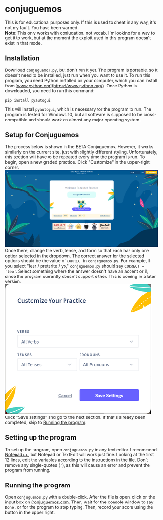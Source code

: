 # conjuguemos
This is for educational purposes only. If this is used to cheat in any way, it's not my fault. You have been warned.<br>
**Note:** This only works with conjugation, not vocab. I'm looking for a way to get it to work, but at the moment the exploit used in this program doesn't exist in that mode.
## Installation
Download `conjuguemos.py`, but don't run it yet. The program is portable, so it doesn't need to be installed, just run when you want to use it. To run this program, you need Python installed on your computer, which you can install from [www.python.org](https://www.python.org/). Once Python is downloaded, you need to run this command:
```
pip install pyautogui
```
This will install `pyautogui`, which is necessary for the program to run. The program is tested for Windows 10, but all software is supposed to be cross-compatible and should work on almost any major operating system.
## Setup for Conjuguemos
The process below is shown in the BETA Conjuguemos. However, it works similarly on the current site, just with slightly different styling. Unfortunately, this section will have to be repeated every time the program is run. To begin, open a new graded practice. Click "Customize" in the upper-right corner.
![Graded Practice](/img/gp.png)
Once there, change the verb, tense, and form so that each has only one option selected in the dropdown. The correct answer for the selected options should be the value of `CORRECT` in `conjuguemos.py`. For example, if you select "leer / preterite / yo," `conjuguemos.py` should say `CORRECT = 'leo'`. Select something where the answer doesn't have an accent or &ntilde;, since the program currently doesn't support either. This is coming in a later version.<br>
![Customize](/img/customize.png)<br>
Click "Save settings" and go to the next section. If that's already been completed, skip to [Running the program](#Running-the-program).
## Setting up the program
To set up the program, open `conjuguemos.py` in any text editor. I recommend [Notepad++](https://notepad-plus-plus.org/), but Notepad or TextEdit will work just fine. Looking at the first 12 lines, edit the variables according to the instructions in the file. Don't remove any single-quotes (`'`), as this will cause an error and prevent the program from running.
## Running the program
Open `conjuguemos.py` with a double-click. After the file is open, click on the input box on [Conjuguemos.com](conjuguemos.com). Then, wait for the console window to say `Done.` or for the program to stop typing. Then, record your score using the button in the upper right.

